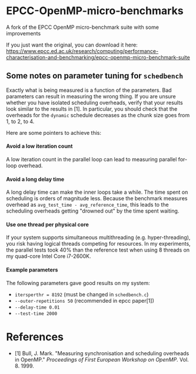 # EPCC-OpenMP-micro-benchmarks
A fork of the EPCC OpenMP micro-benchmark suite with some improvements

If you just want the original, you can download it here:
https://www.epcc.ed.ac.uk/research/computing/performance-characterisation-and-benchmarking/epcc-openmp-micro-benchmark-suite

## Some notes on parameter tuning for `schedbench`
Exactly what is being measured is a function of the parameters. Bad parameters can result in measuring the wrong thing. If you are unsure whether you have isolated scheduling overheads, verify that your results look similar to the results in [1]. In particular, you should check that the overheads for the `dynamic` schedule decreases as the chunk size goes from 1, to 2, to 4.

Here are some pointers to achieve this:

#### Avoid a low iteration count
A low iteration count in the parallel loop can lead to measuring parallel for-loop overhead.

#### Avoid a long delay time
A long delay time can make the inner loops take a while. The time spent on scheduling is orders of magnitude less. Because the benchmark measures overhead as `avg_test_time - avg_reference_time`, this leads to the scheduling overheads getting "drowned out" by the time spent waiting.

#### Use one thread per physical core
If your system supports simultaneous multithreading (e.g. hyper-threading), you risk having logical threads competing for resources. In my experiments, the parallel tests took 40% than the reference test when using 8 threads on my quad-core Intel Core i7-2600K.

#### Example parameters
The following parameters gave good results on my system:

- `itersperthr = 8192` (must be changed in `schedbench.c`)
- `--outer-repetitions 50` (recommended in epcc paper[1])
- `--delay-time 0.01`
- `--test-time 2000`

# References
- [1] Bull, J. Mark. "Measuring synchronisation and scheduling overheads in OpenMP." *Proceedings of First European Workshop on OpenMP*. Vol. 8. 1999.
